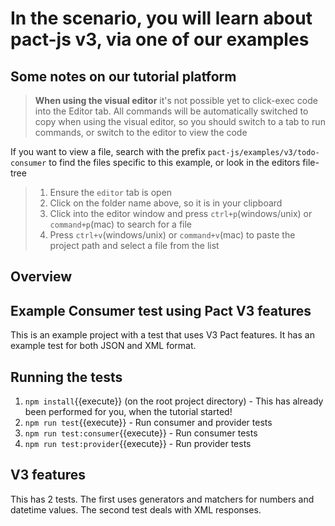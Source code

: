# In the scenario, you will learn about pact-js v3, via one of our examples

## Some notes on our tutorial platform

> <strong>When using the visual editor</strong> it's not possible yet to click-exec code into the Editor tab.
> All commands will be automatically switched to copy when using the visual editor, so you should switch to a tab to run commands, or switch to the editor to view the code

If you want to view a file, search with the prefix `pact-js/examples/v3/todo-consumer` to find the files specific to this example, or look in the editors file-tree

> 1. Ensure the `editor` tab is open
> 2. Click on the folder name above, so it is in your clipboard
> 3. Click into the editor window and press `ctrl+p`(windows/unix) or `command+p`(mac) to search for a file
> 4. Press `ctrl+v`(windows/unix) or `command+v`(mac) to paste the project path and select a file from the list

## Overview

## Example Consumer test using Pact V3 features

This is an example project with a test that uses V3 Pact features. It has an example test for both JSON and XML format.

## Running the tests

1. `npm install`{{execute}} (on the root project directory) - This has already been performed for you, when the tutorial started!
2. `npm run test`{{execute}} - Run consumer and provider tests
3. `npm run test:consumer`{{execute}} - Run consumer tests
4. `npm run test:provider`{{execute}} - Run provider tests

## V3 features

This has 2 tests. The first uses generators and matchers for numbers and datetime values. The second test deals with XML responses.
